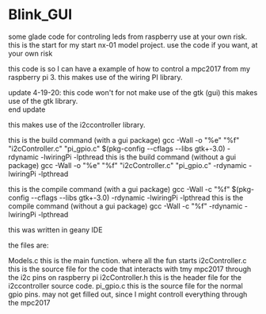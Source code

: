 # Blink_GUI
some glade code for controling leds from raspberry
use at your own risk.  this is the start for my start nx-01 model project.   use the code if you want, at your own risk

this code is so I can have a example of how to control a mpc2017 from my raspberry pi 3.
this makes use of the wiring PI library.  

update 4-19-20:  this code won't for not make use of the gtk (gui)
this makes use of the gtk library.   
end update 

this makes use of the i2ccontroller library.

this is the build command (with a gui package) gcc -Wall -o "%e" "%f" "i2cController.c"  "pi_gpio.c"  $(pkg-config --cflags --libs gtk+-3.0) -rdynamic -lwiringPi -lpthread
this is the build command (without  a gui package) gcc -Wall -o "%e" "%f" "i2cController.c"  "pi_gpio.c" -rdynamic -lwiringPi -lpthread



this is the compile command (with a gui package) gcc -Wall -c "%f" $(pkg-config --cflags --libs gtk+-3.0) -rdynamic  -lwiringPi -lpthread
this is the compile command (without  a gui package)   gcc -Wall -c "%f"  -rdynamic  -lwiringPi -lpthread

this was written in geany IDE

the files are:


Models.c            this is the main function.  where all the fun starts
i2cController.c   this is the source file for the code that interacts with tmy mpc2017 through the i2c pins on raspberry pi
i2cController.h   this is the header file for the i2ccontroller source code.
pi_gpio.c         this is the source file for the normal gpio pins.  may not get filled out, since I might controll everything
                  through the mpc2017 
